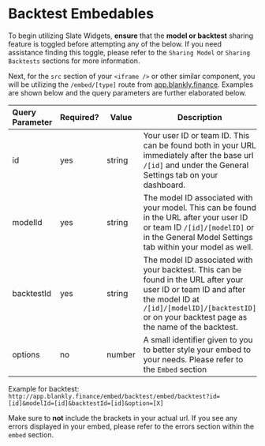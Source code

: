# Backtest Embedables

To begin utilizing Slate Widgets, **ensure** that the **model or backtest** sharing feature is toggled before attempting any of the below. If you need assistance finding this toggle, please refer to the ```Sharing Model``` or ```Sharing Backtests``` sections for more information.

Next, for the ```src``` section of your ```<iframe />``` or other similar component, you will be utilizing the ```/embed/[type]``` route from [app.blankly.finance](https://app.blankly.finance). Examples are shown below and the query parameters are further elaborated below.

| Query Parameter | Required? | Value  | Description                                                  |
| :-------------- | --------- | ------ | ------------------------------------------------------------ |
| id              | yes       | string | Your user ID or team ID. This can be found both in your URL immediately after the base url ```/[id]``` and under the General Settings tab on your dashboard. |
| modelId         | yes       | string | The model ID associated with your model. This can be found in the URL after your user ID or team ID  ```/[id]/[modelID]``` or in the General Model Settings tab within your model as well. |
| backtestId      | yes       | string | The model ID associated with your backtest. This can be found in the URL after your user ID or team ID  and after the model ID at ```/[id]/[modelID]/[backtestID]``` or on your backtest page as the name of the backtest. |
| options         | no        | number | A small identifier given to you to better style your embed to your needs. Please refer to the ```Embed``` section |



Example for backtest: ```http://app.blankly.finance/embed/backtest/embed/backtest?id=[id]&modelId=[id]&backtestId=[id]&option=[X]```

Make sure to **not** include the brackets in your actual url. If you see any errors displayed in your embed, please refer to the errors section within the ```embed``` section.